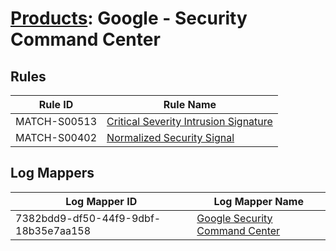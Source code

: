 # [Products](README.md): Google - Security Command Center

## Rules

|Rule ID|Rule Name|
|----|----|
|MATCH-S00513|[Critical Severity Intrusion Signature](../rules/MATCH-S00513.md)|
|MATCH-S00402|[Normalized Security Signal](../rules/MATCH-S00402.md)|


## Log Mappers

|Log Mapper ID|Log Mapper Name|
|----|----|
|7382bdd9-df50-44f9-9dbf-18b35e7aa158|[Google Security Command Center](../mappings/7382bdd9-df50-44f9-9dbf-18b35e7aa158.md)|


